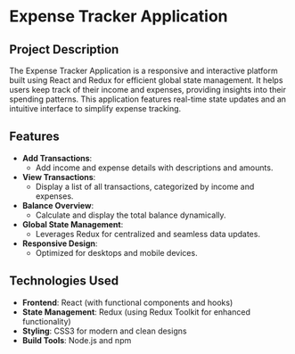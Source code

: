 # Expense Tracker Application

## Project Description
The Expense Tracker Application is a responsive and interactive platform built using React and Redux for efficient global state management. It helps users keep track of their income and expenses, providing insights into their spending patterns. This application features real-time state updates and an intuitive interface to simplify expense tracking.

## Features
- **Add Transactions**:
  - Add income and expense details with descriptions and amounts.
- **View Transactions**:
  - Display a list of all transactions, categorized by income and expenses.
- **Balance Overview**:
  - Calculate and display the total balance dynamically.
- **Global State Management**:
  - Leverages Redux for centralized and seamless data updates.
- **Responsive Design**:
  - Optimized for desktops and mobile devices.

## Technologies Used
- **Frontend**: React (with functional components and hooks)
- **State Management**: Redux (using Redux Toolkit for enhanced functionality)
- **Styling**: CSS3 for modern and clean designs
- **Build Tools**: Node.js and npm

